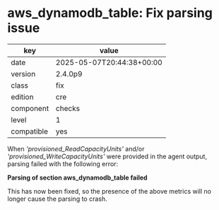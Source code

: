 [//]: # (werk v2)
# aws_dynamodb_table: Fix parsing issue

key        | value
---------- | ---
date       | 2025-05-07T20:44:38+00:00
version    | 2.4.0p9
class      | fix
edition    | cre
component  | checks
level      | 1
compatible | yes

When _'provisioned_ReadCapacityUnits'_ and/or _'provisioned_WriteCapacityUnits'_ were provided in the agent output, parsing failed with the following error:

**Parsing of section aws_dynamodb_table failed**

This has now been fixed, so the presence of the above metrics will no longer cause the parsing to crash.
